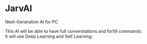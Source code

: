 # JarvAI
Next-Generation AI for PC

This AI will be able to have full converstations and forfill commands.  
It will use Deep Learning and Self Learning.
